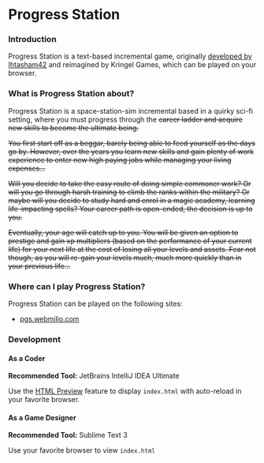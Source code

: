 # Progress Station

### Introduction
Progress Station is a text-based incremental game, originally [developed by Ihtasham42](https://github.com/ihtasham42/progress-knight) and reimagined by Kringel Games, which can be played on your browser.

### What is Progress Station about?
Progress Station is a space-station-sim incremental based in a quirky sci-fi setting, where you must progress through the ~~career ladder and acquire new skills to become the ultimate being.~~

~~You first start off as a beggar, barely being able to feed yourself as the days go by. However, over the years you learn new skills and gain plenty of work experience to enter new high paying jobs while managing your living expenses...~~

~~Will you decide to take the easy route of doing simple commoner work? Or will you go through harsh training to climb the ranks within the military? Or maybe will you decide to study hard and enrol in a magic academy, learning life-impacting spells? Your career path is open-ended, the decision is up to you.~~

~~Eventually, your age will catch up to you. You will be given an option to prestige and gain xp multipliers (based on the performance of your current life) for your next life at the cost of losing all your levels and assets. Fear not though, as you will re-gain your levels much, much more quickly than in your previous life...~~

### Where can I play Progress Station?
Progress Station can be played on the following sites:

- [pgs.webmilio.com](https://pgs.webmilio.com/)

### Development

#### As a Coder

**Recommended Tool:** JetBrains IntelliJ IDEA Ultimate

Use the [HTML Preview](https://www.jetbrains.com/help/idea/editing-html-files.html#ws_html_preview_output_procedure) feature to display `index.html` with auto-reload in your favorite browser.

#### As a Game Designer

**Recommended Tool:** Sublime Text 3

Use your favorite browser to view `index.html`
